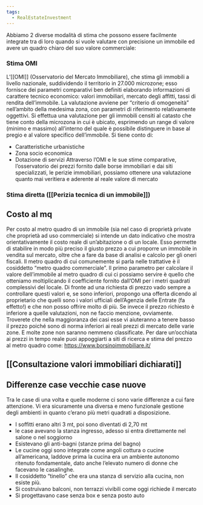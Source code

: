 ```yaml
---
tags:
  - RealEstateInvestment
---
```

Abbiamo 2 diverse modalità di stima che possono essere facilmente integrate tra di loro quando si vuole valutare con precisione un immobile ed avere un quadro chiaro del suo valore commerciale:

### Stima OMI

L’[[OMI]] (Osservatorio del Mercato Immobiliare), che stima gli immobili a livello nazionale, suddividendo il territorio in 27.000 microzone; esso fornisce dei parametri comparativi ben definiti elaborando informazioni di carattere tecnico economico: valori immobiliari, mercato degli affitti, tassi di rendita dell’immobile.
La valutazione avviene per “criterio di omogeneità” nell’ambito della medesima zona, con parametri di riferimento relativamente oggettivi.
Si effettua una valutazione per gli immobili censiti al catasto che tiene conto della microzona in cui è ubicato, esprimendo un range di valore (minimo e massimo) all’interno del quale è possibile distinguere in base al pregio e al valore specifico dell’immobile. Si tiene conto di:
* Caratteristiche urbanistiche
* Zona socio economica
* Dotazione di servizi
Attraverso l’OMI e le sue stime comparative, l’osservatorio dei prezzi fornito dalle borse immobiliari e dai siti specializzati, le perizie immobiliari, possiamo ottenere una valutazione quanto mai veritiera e aderente al reale valore di mercato

### Stima diretta ([[Perizia tecnica di un immobile]])

## Costo al mq

Per costo al metro quadro di un immobile (sia nel caso di proprietà private che proprietà ad uso commerciale) si intende un dato indicativo che mostra orientativamente il costo reale di un’abitazione o di un locale.
Esso permette di stabilire in modo più preciso il giusto prezzo a cui proporre un immobile in vendita sul mercato, oltre che a fare da base di analisi e calcolo per gli oneri fiscali.
Il metro quadro di cui comunemente si parla nelle trattative è il cosiddetto “metro quadro commerciale”.
Il primo parametro per calcolare il valore dell’immobile al metro quadro di cui ci possiamo servire è quello che otteniamo moltiplicando il coefficiente fornito dall’OMI per i metri quadrati complessivi del locale.
Di fronte ad una richiesta di prezzo vado sempre a controllare questi valori e, se sono inferiori, propongo una offerta dicendo al proprietario che quelli sono i valori ufficiali dell’Agenzia delle Entrate (fa effetto!) e che non posso offrire molto di più.
Se invece il prezzo richiesto è inferiore a quelle valutazioni, non ne faccio menzione, ovviamente.
Troverete che nella maggioranza dei casi esse vi aiuteranno a tenere basso il prezzo poiché sono di norma inferiori ai reali prezzi di mercato delle varie zone. E molte zone non saranno nemmeno classificate.
Per dare un’occhiata ai prezzi in tempo reale puoi appoggiarti a siti di ricerca e stima del prezzo al metro quadro come: https://www.borsinoimmobiliare.it/




## [[Consultazione valori immobiliari dichiarati]]

## Differenze case vecchie case nuove

Tra le case di una volta e quelle moderne ci sono varie differenze a cui fare attenzione. Vi era sicuramente una diversa e meno funzionale gestione degli ambienti in quanto c’erano più metri quadrati a disposizione.
* I soffitti erano altri 3 mt, poi sono diventati di 2,70 mt
* le case avevano la stanza ingresso, adesso si entra direttamente nel salone o nel soggiorno
* Esistevano gli anti-bagni (stanze prima del bagno)
* Le cucine oggi sono integrate come angoli cottura o cucine all’americana, laddove prima la cucina era un ambiente autonomo ritenuto fondamentale, dato anche l’elevato numero di donne che facevano le casalinghe.
* Il cosiddetto “tinello” che era una stanza di servizio alla cucina, non esiste più.
* Si costruivano balconi, non terrazzi vivibili come oggi richiede il mercato
* Si progettavano case senza box e senza posto auto